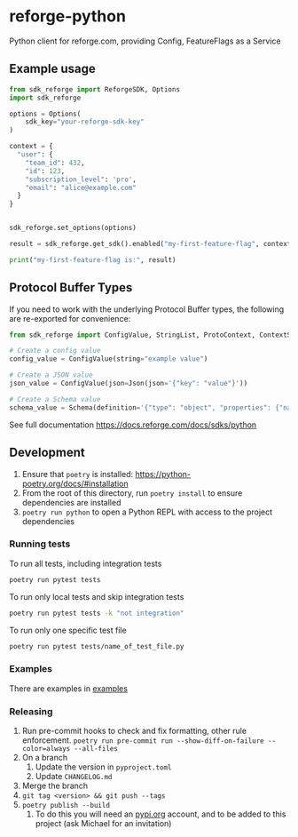 # reforge-python

Python client for reforge.com, providing Config, FeatureFlags as a Service

## Example usage

```python
from sdk_reforge import ReforgeSDK, Options
import sdk_reforge

options = Options(
    sdk_key="your-reforge-sdk-key"
)

context = {
  "user": {
    "team_id": 432,
    "id": 123,
    "subscription_level": 'pro',
    "email": "alice@example.com"
  }
}


sdk_reforge.set_options(options)

result = sdk_reforge.get_sdk().enabled("my-first-feature-flag", context=context)

print("my-first-feature-flag is:", result)
```

## Protocol Buffer Types

If you need to work with the underlying Protocol Buffer types, the following are re-exported for convenience:

```python
from sdk_reforge import ConfigValue, StringList, ProtoContext, ContextSet, ContextShape, LogLevel, Json, Schema

# Create a config value
config_value = ConfigValue(string="example value")

# Create a JSON value
json_value = ConfigValue(json=Json(json='{"key": "value"}'))

# Create a Schema value
schema_value = Schema(definition='{"type": "object", "properties": {"name": {"type": "string"}}}')
```

See full documentation https://docs.reforge.com/docs/sdks/python

## Development

1. Ensure that `poetry` is installed: https://python-poetry.org/docs/#installation
2. From the root of this directory, run `poetry install` to ensure dependencies are installed
3. `poetry run python` to open a Python REPL with access to the project dependencies

### Running tests

To run all tests, including integration tests

```bash
poetry run pytest tests
```

To run only local tests and skip integration tests

```bash
poetry run pytest tests -k "not integration"
```

To run only one specific test file

```bash
poetry run pytest tests/name_of_test_file.py
```

### Examples

There are examples in [examples](examples/)

### Releasing

1. Run pre-commit hooks to check and fix formatting, other rule enforcement.
   `poetry run pre-commit run --show-diff-on-failure --color=always --all-files`
2. On a branch
   1. Update the version in `pyproject.toml`
   2. Update `CHANGELOG.md`
3. Merge the branch
4. `git tag <version> && git push --tags`
5. `poetry publish --build`
   1. To do this you will need an [pypi.org](https://pypi.org) account, and to be added to this project (ask Michael for an invitation)
